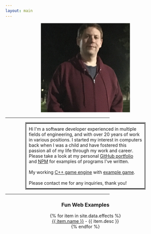 ```yaml
---
layout: main
---
```


<div style="text-align:center;"><img src="img/my_pic.png" width="280px"/></div>

<hr style="width:65%"/>

<div style="text-align:center;">
<table style="width:75%;margin-left:auto;margin-right:auto;border:3px double;">
<tr>
<td style="text-align:left;padding:8px;">
    Hi I'm a software developer experienced in multiple fields of engineering, and with over 20 years of work in various positions.  I started my interest in computers back when I was a child and have fostered this passion all of my life through my work and career.  Please take a look at my personal <a href="https://github.com/AtomicSponge" target="_blank" rel="noopener noreferrer">GitHub portfolio</a> and <a href="https://www.npmjs.com/~spongex" target="_blank" rel="noopener noreferrer">NPM</a> for examples of programs I've written.
    <br/><br/>
    My working <a href="https://github.com/wtfsystems" target="_blank" rel="noopener noreferrer">C++ game engine</a> with <a href="https://github.com/wte_demo_01" target="_blank" rel="noopener noreferrer">example game</a>.
    <br/><br/>
    Please contact me for any inquiries, thank you!
</td>
</tr>
</table>
</div>

<hr style="width:65%;"/>

<div style="text-align:center;">
<h3>Fun Web Examples</h3>
{% for item in site.data.effects %}
<div><a href="{{ item.link }}" target="_blank" rel="noopener noreferrer">{{ item.name }}</a> - {{ item.desc }}</div>
{% endfor %}
</div>
